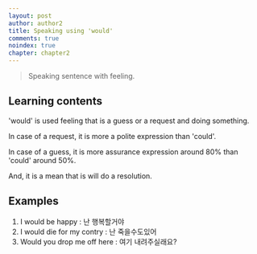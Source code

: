 ```yaml
---
layout: post
author: author2
title: Speaking using 'would'
comments: true
noindex: true
chapter: chapter2
---
```

>Speaking sentence with feeling.

## Learning contents
'would' is used feeling that is a guess or a request and doing something.

In case of a request, it is more a polite expression than 'could'.

In case of a guess, it is more assurance expression around 80% than 'could' around 50%.

And, it is a mean that is will do a resolution. 

## Examples
1. I would be happy 
: 난 행복할거야
2. I would die for my contry 
: 난 죽을수도있어
3. Would you drop me off here 
: 여기 내려주실래요?
